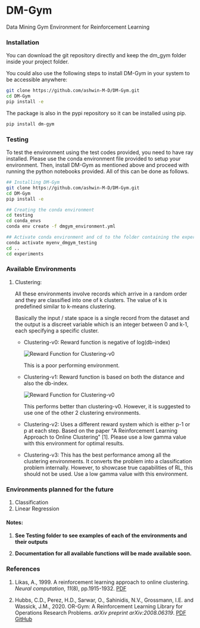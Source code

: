 # DM-Gym

Data Mining Gym Environment for Reinforcement Learning

### Installation

You can download the git repository directly and keep the dm_gym folder inside your project folder.

You could also use the following steps to install DM-Gym in your system to be accessible anywhere:

```bash
git clone https://github.com/ashwin-M-D/DM-Gym.git
cd DM-Gym
pip install -e
```

The package is also in the pypi repository so it can be installed using pip.

```bash
pip install dm-gym
```

### Testing

To test the environment using the test codes provided, you need to have ray installed. Please use the conda environment file provided to setup your environment. Then, install DM-Gym as mentioned above and proceed with running the python notebooks provided. All of this can be done as follows.

```bash
## Installing DM-Gym
git clone https://github.com/ashwin-M-D/DM-Gym.git
cd DM-Gym
pip install -e

## Creating the conda environment
cd testing
cd conda_envs
conda env create -f dmgym_environment.yml

## Activate conda environment and cd to the folder containing the experiment files.
conda activate myenv_dmgym_testing
cd ..
cd experiments
```

### Available Environments

1. Clustering:

   All these environments involve records which arrive in a random order and they are classified into one of k clusters. The value of k is predefined similar to k-means clustering.

   Basically the input / state space is a single record from the dataset and the output is a discreet variable which is an integer between 0 and k-1, each specifying a specific cluster.

   - Clustering-v0: Reward function is negative of log(db-index)

     ![Reward Function for Clustering-v0](./images/clustering_v0.png)

     This is a poor performing environment.

   - Clustering-v1: Reward function is based on both the distance and also the db-index.

     ![Reward Function for Clustering-v0](./images/clustering_v1.png)

     This performs better than clustering-v0. However, it is suggested to use one of the other 2 clustering environments. 
   
   - Clustering-v2: Uses a different reward system which is either p-1 or p at each step. Based on the paper "A Reinforcement Learning Approach to Online Clustering" [1]. Please use a low gamma value with this environment for optimal results.
   
   - Clustering-v3: This has the best performance among all the clustering environments. It converts the problem into a classification problem internally. However, to showcase true capabilities of RL, this should not be used. Use a low gamma value with this environment.

### Environments planned for the future

1. Classification
2. Linear Regression

#### Notes:

1. **See Testing folder to see examples of each of the environments and their outputs**

2. **Documentation for all available functions will be made available soon.**

### References

1. Likas, A., 1999. A reinforcement learning approach to online clustering. _Neural computation_, _11_(8), pp.1915-1932.
   <a href="http://62.217.125.140/jspui/bitstream/123456789/11133/1/Likas-1999-A%20reinforcement%20learning%20approach%20to%20online%20clustering.pdf">PDF</a>

2. Hubbs, C.D., Perez, H.D., Sarwar, O., Sahinidis, N.V., Grossmann, I.E. and Wassick, J.M., 2020. OR-Gym: A Reinforcement Learning Library for Operations Research Problems. _arXiv preprint arXiv:2008.06319_. <a href="https://arxiv.org/pdf/2008.06319">PDF</a> <a href="https://github.com/hubbs5/or-gym">GitHub</a>
